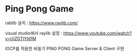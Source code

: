 # Ping Pong Game

rablib 설치 : https://www.raylib.com/


visual studio에서 raylib 설정 : https://www.youtube.com/watch?v=UiZGTIYld1M


IOCP를 적용한 비동기 PING PONG Game Server & Client 구현
